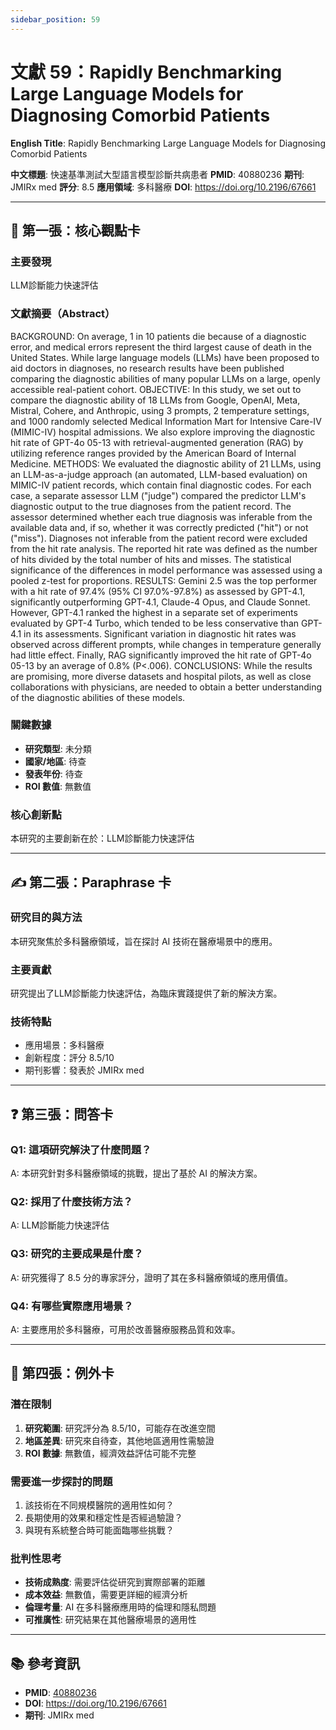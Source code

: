 ```yaml
---
sidebar_position: 59
---
```


# 文獻 59：Rapidly Benchmarking Large Language Models for Diagnosing Comorbid Patients

**English Title**: Rapidly Benchmarking Large Language Models for Diagnosing Comorbid Patients

**中文標題**: 快速基準測試大型語言模型診斷共病患者
**PMID**: 40880236
**期刊**: JMIRx med
**評分**: 8.5
**應用領域**: 多科醫療
**DOI**: https://doi.org/10.2196/67661

---

## 📌 第一張：核心觀點卡

### 主要發現
LLM診斷能力快速評估

### 文獻摘要（Abstract）
BACKGROUND: On average, 1 in 10 patients die because of a diagnostic error, and medical errors represent the third largest cause of death in the United States. While large language models (LLMs) have been proposed to aid doctors in diagnoses, no research results have been published comparing the diagnostic abilities of many popular LLMs on a large, openly accessible real-patient cohort. OBJECTIVE: In this study, we set out to compare the diagnostic ability of 18 LLMs from Google, OpenAI, Meta, Mistral, Cohere, and Anthropic, using 3 prompts, 2 temperature settings, and 1000 randomly selected Medical Information Mart for Intensive Care-IV (MIMIC-IV) hospital admissions. We also explore improving the diagnostic hit rate of GPT-4o 05-13 with retrieval-augmented generation (RAG) by utilizing reference ranges provided by the American Board of Internal Medicine. METHODS: We evaluated the diagnostic ability of 21 LLMs, using an LLM-as-a-judge approach (an automated, LLM-based evaluation) on MIMIC-IV patient records, which contain final diagnostic codes. For each case, a separate assessor LLM ("judge") compared the predictor LLM's diagnostic output to the true diagnoses from the patient record. The assessor determined whether each true diagnosis was inferable from the available data and, if so, whether it was correctly predicted ("hit") or not ("miss"). Diagnoses not inferable from the patient record were excluded from the hit rate analysis. The reported hit rate was defined as the number of hits divided by the total number of hits and misses. The statistical significance of the differences in model performance was assessed using a pooled z-test for proportions. RESULTS: Gemini 2.5 was the top performer with a hit rate of 97.4% (95% CI 97.0%-97.8%) as assessed by GPT-4.1, significantly outperforming GPT-4.1, Claude-4 Opus, and Claude Sonnet. However, GPT-4.1 ranked the highest in a separate set of experiments evaluated by GPT-4 Turbo, which tended to be less conservative than GPT-4.1 in its assessments. Significant variation in diagnostic hit rates was observed across different prompts, while changes in temperature generally had little effect. Finally, RAG significantly improved the hit rate of GPT-4o 05-13 by an average of 0.8% (P&lt;.006). CONCLUSIONS: While the results are promising, more diverse datasets and hospital pilots, as well as close collaborations with physicians, are needed to obtain a better understanding of the diagnostic abilities of these models.

### 關鍵數據
- **研究類型**: 未分類
- **國家/地區**: 待查
- **發表年份**: 待查
- **ROI 數值**: 無數值

### 核心創新點
本研究的主要創新在於：LLM診斷能力快速評估

---

## ✍️ 第二張：Paraphrase 卡

### 研究目的與方法
本研究聚焦於多科醫療領域，旨在探討 AI 技術在醫療場景中的應用。

### 主要貢獻
研究提出了LLM診斷能力快速評估，為臨床實踐提供了新的解決方案。

### 技術特點
- 應用場景：多科醫療
- 創新程度：評分 8.5/10
- 期刊影響：發表於 JMIRx med

---

## ❓ 第三張：問答卡

### Q1: 這項研究解決了什麼問題？
A: 本研究針對多科醫療領域的挑戰，提出了基於 AI 的解決方案。

### Q2: 採用了什麼技術方法？
A: LLM診斷能力快速評估

### Q3: 研究的主要成果是什麼？
A: 研究獲得了 8.5 分的專家評分，證明了其在多科醫療領域的應用價值。

### Q4: 有哪些實際應用場景？
A: 主要應用於多科醫療，可用於改善醫療服務品質和效率。

---

## 🤔 第四張：例外卡

### 潛在限制
1. **研究範圍**: 研究評分為 8.5/10，可能存在改進空間
2. **地區差異**: 研究來自待查，其他地區適用性需驗證
3. **ROI 數據**: 無數值，經濟效益評估可能不完整

### 需要進一步探討的問題
1. 該技術在不同規模醫院的適用性如何？
2. 長期使用的效果和穩定性是否經過驗證？
3. 與現有系統整合時可能面臨哪些挑戰？

### 批判性思考
- **技術成熟度**: 需要評估從研究到實際部署的距離
- **成本效益**: 無數值，需要更詳細的經濟分析
- **倫理考量**: AI 在多科醫療應用時的倫理和隱私問題
- **可推廣性**: 研究結果在其他醫療場景的適用性

---

## 📚 參考資訊
- **PMID**: [40880236](https://pubmed.ncbi.nlm.nih.gov/40880236/)
- **DOI**: https://doi.org/10.2196/67661
- **期刊**: JMIRx med
